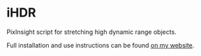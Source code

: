 # iHDR

PixInsight script for stretching high dynamic range objects.

Full installation and use instructions can be found [on my website](https://uridarom.com/blog/using-ihdr).
